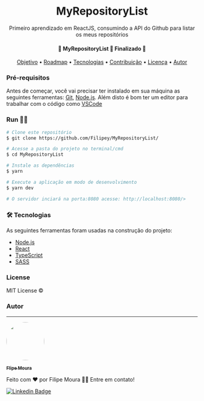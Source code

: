 <h1 align="center"> MyRepositoryList </h1>

<p align="center">Primeiro aprendizado em ReactJS, consumindo a API do Github para listar os meus repositórios </p>


<h4 align="center"> 
	🚧  MyRepositoryList 🚀 Finalizado 🚧
</h4>

<p align="center">
 <a href="#objetivo">Objetivo</a> •
 <a href="#roadmap">Roadmap</a> • 
 <a href="#tecnologias">Tecnologias</a> • 
 <a href="#contribuicao">Contribuição</a> • 
 <a href="#licenc-a">Licença</a> • 
 <a href="#autor">Autor</a>
</p>

### Pré-requisitos

Antes de começar, você vai precisar ter instalado em sua máquina as seguintes ferramentas:
[Git](https://git-scm.com), [Node.js](https://nodejs.org/en/). 
Além disto é bom ter um editor para trabalhar com o código como [VSCode](https://code.visualstudio.com/)

###  Run 🏃‍♂️

```bash
# Clone este repositório
$ git clone https://github.com/Filipey/MyRepositoryList/

# Acesse a pasta do projeto no terminal/cmd
$ cd MyRepositoryList

# Instale as dependências
$ yarn

# Execute a aplicação em modo de desenvolvimento
$ yarn dev

# O servidor inciará na porta:8080 acesse: http://localhost:8080/>
```

### 🛠 Tecnologias

As seguintes ferramentas foram usadas na construção do projeto:

- [Node.js](https://nodejs.org/en/)
- [React](https://pt-br.reactjs.org/)
- [TypeScript](https://www.typescriptlang.org/)
- [SASS](https://sass-lang.com/documentation)

### License

MIT License ©

### Autor
---

<a href="https://github.com/Filipey">
 <img style="border-radius: 50%;" src="https://avatars.githubusercontent.com/u/85424389?s=400&u=417925037da99d2637c3714599830ae00c07c99a&v=4" width="100px;" alt=""/>
 <br />
  
 <sub><b> Flipe Moura</b></sub></a>


Feito com ❤️ por Filipe Moura 👋🏽 Entre em contato!

[![Linkedin Badge](https://img.shields.io/badge/-Thiago-blue?style=flat-square&logo=Linkedin&logoColor=white&link=https://www.linkedin.com/in/filipeasm/)](https://www.linkedin.com/in/filipeasm/)
